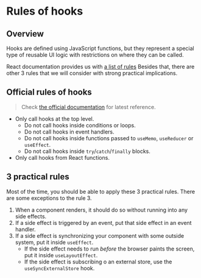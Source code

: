 # Rules of hooks

## Overview

Hooks are defined using JavaScript functions, but they represent a special type of reusable UI logic
with restrictions on where they can be called.

React documentation provides us with [a list of rules](https://react.dev/reference/rules/rules-of-hooks)
Besides that, there are other 3 rules that we will consider with strong practical implications.

## Official rules of hooks

> Check [the official documentation](https://react.dev/reference/rules/rules-of-hooks) for latest reference.

- Only call hooks at the top level.
  - Do not call hooks inside conditions or loops.
  - Do not call hooks in event handlers.
  - Do not call hooks inside functions passed to `useMemo`, `useReducer` or `useEffect`.
  - Do not call hooks inside `try`/`catch`/`finally` blocks.
- Only call hooks from React functions.

## 3 practical rules

Most of the time, you should be able to apply these 3 practical rules. There are some exceptions to the rule 3.

1. When a component renders, it should do so without running into any side effects.
2. If a side effect is triggered by an event, put that side effect in an event handler.
3. If a side effect is synchronizing your component with some outside system, put it inside `useEffect`.
   - If the side effect needs to run _before_ the browser paints the screen, put it inside `useLayoutEffect`.
   - If the side effect is subscribing o an external store, use the `useSyncExternalStore` hook.
